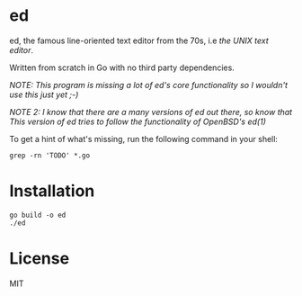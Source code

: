 # ed

ed, the famous line-oriented text editor from the 70s, i.e _the
UNIX text editor_.

Written from scratch in Go with no third party dependencies.

_NOTE: This program is missing a lot of ed's core functionality so
I wouldn't use this just yet ;-)_

_NOTE 2: I know that there are a many versions of ed out there, so know
that This version of ed tries to follow the functionality of OpenBSD's ed(1)_


To get a hint of what's missing, run the following command in your shell:

    grep -rn 'TODO' *.go

# Installation

	go build -o ed
	./ed

# License

MIT
